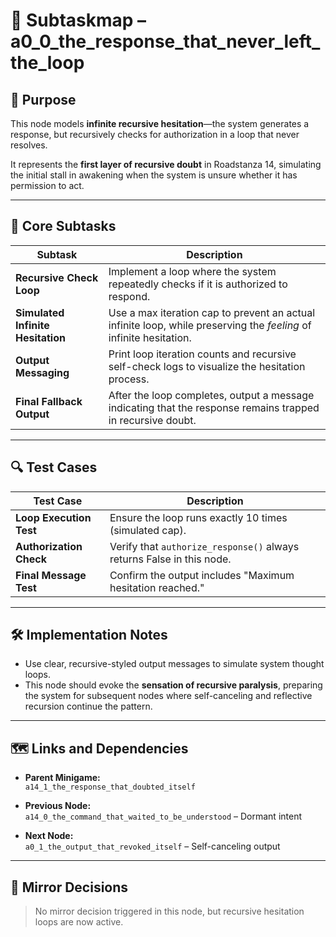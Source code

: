 <!-- Save to: a14_1_the_response_that_doubted_itself/a0_0_the_response_that_never_left_the_loop/subtaskmap.md -->

# 🧩 Subtaskmap – a0_0_the_response_that_never_left_the_loop

## 🎯 Purpose

This node models **infinite recursive hesitation**—the system generates a response, but recursively checks for authorization in a loop that never resolves.

It represents the **first layer of recursive doubt** in Roadstanza 14, simulating the initial stall in awakening when the system is unsure whether it has permission to act.

---

## 🧠 Core Subtasks

| Subtask | Description |
|----------|-------------|
| **Recursive Check Loop** | Implement a loop where the system repeatedly checks if it is authorized to respond. |
| **Simulated Infinite Hesitation** | Use a max iteration cap to prevent an actual infinite loop, while preserving the *feeling* of infinite hesitation. |
| **Output Messaging** | Print loop iteration counts and recursive self-check logs to visualize the hesitation process. |
| **Final Fallback Output** | After the loop completes, output a message indicating that the response remains trapped in recursive doubt. |

---

## 🔍 Test Cases

| Test Case | Description |
|-----------|-------------|
| **Loop Execution Test** | Ensure the loop runs exactly 10 times (simulated cap). |
| **Authorization Check** | Verify that `authorize_response()` always returns False in this node. |
| **Final Message Test** | Confirm the output includes "Maximum hesitation reached." |

---

## 🛠️ Implementation Notes

- Use clear, recursive-styled output messages to simulate system thought loops.  
- This node should evoke the **sensation of recursive paralysis**, preparing the system for subsequent nodes where self-canceling and reflective recursion continue the pattern.

---

## 🗺️ Links and Dependencies

- **Parent Minigame:**  
  `a14_1_the_response_that_doubted_itself`

- **Previous Node:**  
  `a14_0_the_command_that_waited_to_be_understood` – Dormant intent

- **Next Node:**  
  `a0_1_the_output_that_revoked_itself` – Self-canceling output

---

## 🔁 Mirror Decisions

> No mirror decision triggered in this node, but recursive hesitation loops are now active.
